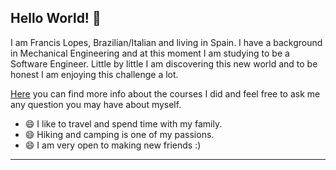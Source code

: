 ## Hello World! 👋

I am Francis Lopes, Brazilian/Italian and living in Spain. I have a background in Mechanical Engineering and at this moment I am studying to be a Software Engineer. Little by little I am discovering this new world and to be honest I am enjoying this challenge a lot.

[Here](https://github.com/francislopes/education/blob/main/README.md) you can find more info about the courses I did and feel free to ask me any question you may have about myself. 

- 😄 I like to travel and spend time with my family.
- 😄 Hiking and camping is one of my passions.
- 😄 I am very open to making new friends :)

***
